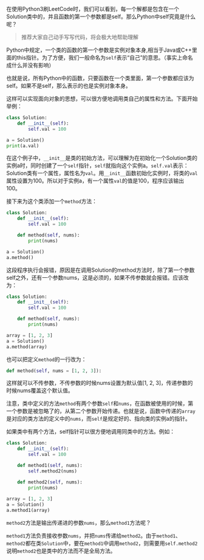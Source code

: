在使用Python3刷LeetCode时，我们可以看到，每一个解都是包含在一个Solution类中的，并且函数的第一个参数都是self。那么Python中self究竟是什么呢？
>推荐大家自己动手写写代码，将会极大地帮助理解

Python中规定，一个类的函数的第一个参数是实例对象本身,相当于Java或C++里面的this指针。为了方便，我们一般命名为`self`表示“自己”的意思。（事实上命名成什么并没有影响）

也就是说，所有Python中的函数，只要函数在一个类里面，第一个参数都应该为self。如果不是self，那么表示的也是实例对象本身。

这样可以实现面向对象的思想，可以很方便地调用类自己的属性和方法。下面开始举例：

```python
class Solution:
    def __init__(self):
        self.val = 100

a = Solution()
print(a.val)
```
在这个例子中，`__init__`是类的初始方法，可以理解为在初始化一个Solution类的实例a时，同时创建了一个`self`指针，`self`就指向这个实例a。`self.val`表示：Solution类有一个属性，属性名为`val`。用`__init__`函数初始化实例时，将类的`val`属性设置为100。所以对于实例a，有一个属性`val`的值是100，程序应该输出100。

接下来为这个类添加一个`method`方法：

```python
class Solution:
    def __init__(self):
        self.val = 100

    def method(self, nums):
        print(nums)

a = Solution()
a.method()
```
这段程序执行会报错，原因是在调用Solution的method方法时，除了第一个参数self之外，还有一个参数nums，这是必须的，如果不传参数就会报错。应该改为：
```python
class Solution:
    def __init__(self):
        self.val = 100

    def method(self, nums):
        print(nums)

array = [1, 2, 3]
a = Solution()
a.method(array)
```
也可以把定义`method`的一行改为：
```python
def method(self, nums = [1, 2, 3]):
```
这样就可以不传参数，不传参数的时候nums设置为默认值[1, 2, 3]，传递参数的时候nums覆盖这个默认值。

注意，类中定义的方法`method`有两个参数`self`和`nums`，在函数被使用的时候，第一个参数是被忽略了的，从第二个参数开始传递。也就是说，函数中传递的`array`是对应的类方法的定义中的`nums`，而`self`是规定好的、指向类的实例a的指针。

如果类中有两个方法，self指针可以很方便地调用同类中的方法。例如：
```python
class Solution:
    def __init__(self):
        self.val = 100

    def method1(self, nums):
        self.method2(nums)

    def method2(self, nums):
        print(nums)
        
array = [1, 2, 3]
a = Solution()
a.method1(array)
```
`method2`方法是输出传递进的参数`nums`，那么`method1`方法呢？

`method1`方法负责接收参数`nums`，并把`nums`传递给`method2`。由于`method1`、`method2`都在类`Solution`中，要在`method1`中调用`method2`，则需要用`self.method2`说明`method2`也是类中的方法而不是全局方法。